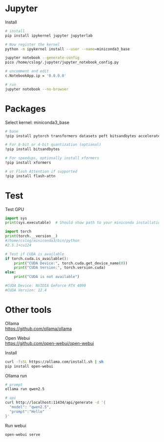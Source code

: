 # Jupyter

Install

```bash
# install
pip install ipykernel jupyter jupyterlab

# Now register the kernel
python -m ipykernel install --user --name=miniconda3_base

jupyter notebook --generate-config
pico /home/cslog/.jupyter/jupyter_notebook_config.py

# uncomment and edit
c.NotebookApp.ip = '0.0.0.0'

# run
jupyter notebook --no-browser
```

# Packages

Select kernel: miniconda3_base

```bash
# base
!pip install pytorch transformers datasets peft bitsandbytes accelerate

# For 8-bit or 4-bit quantization (optional)
!pip install bitsandbytes

# For speedups, optionally install xformers
!pip install xformers

# or Flash Attention if supported
!pip install flash-attn
```

# Test

Test GPU

```python
import sys
print(sys.executable)  # Should show path to your miniconda installation

import torch
print(torch.__version__)
#/home/cslog/miniconda3/bin/python
#2.5.1+cu124

# Test if CUDA is available
if torch.cuda.is_available():
    print("CUDA Device:", torch.cuda.get_device_name(0))
    print("CUDA Version:", torch.version.cuda)
else:
    print("CUDA is not available")

#CUDA Device: NVIDIA GeForce RTX 4090
#CUDA Version: 12.4
```

# Other tools

Ollama  
https://github.com/ollama/ollama  

Open Webui  
https://github.com/open-webui/open-webui  

Install

```bash
curl -fsSL https://ollama.com/install.sh | sh
pip install open-webui
```

Ollama run

```bash
# prompt
ollama run qwen2.5

# api
curl http://localhost:11434/api/generate -d '{
  "model": "qwen2.5",
  "prompt":"Hello"
}'
```

Run webui

```bash
open-webui serve
```


